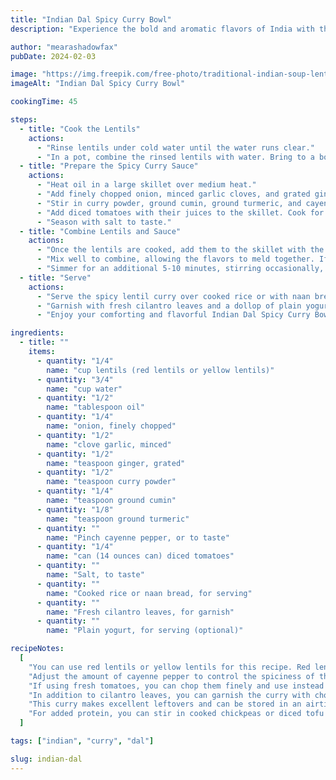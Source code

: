 ```yaml
---
title: "Indian Dal Spicy Curry Bowl"
description: "Experience the bold and aromatic flavors of India with this spicy lentil curry bowl, served over fluffy rice for a satisfying and soul-warming meal."

author: "mearashadowfax"
pubDate: 2024-02-03

image: "https://img.freepik.com/free-photo/traditional-indian-soup-lentils-indian-dhal-spicy-curry-bowl-spices-herbs-rustic-black-wooden-table_2829-18717.jpg?t=st=1727549253~exp=1727552853~hmac=983c2e2c7a74d54083f6747178549b9615e5999428da076855974ab894839e55&w=826"
imageAlt: "Indian Dal Spicy Curry Bowl"

cookingTime: 45

steps:
  - title: "Cook the Lentils"
    actions:
      - "Rinse lentils under cold water until the water runs clear."
      - "In a pot, combine the rinsed lentils with water. Bring to a boil, then reduce the heat and simmer for 20-25 minutes, or until the lentils are tender."
  - title: "Prepare the Spicy Curry Sauce"
    actions:
      - "Heat oil in a large skillet over medium heat."
      - "Add finely chopped onion, minced garlic cloves, and grated ginger. Sauté until the onions are soft and translucent."
      - "Stir in curry powder, ground cumin, ground turmeric, and cayenne pepper (adjust to taste). Cook for 1-2 minutes until fragrant."
      - "Add diced tomatoes with their juices to the skillet. Cook for 5-7 minutes, stirring occasionally, until the tomatoes break down and the sauce thickens."
      - "Season with salt to taste."
  - title: "Combine Lentils and Sauce"
    actions:
      - "Once the lentils are cooked, add them to the skillet with the spicy curry sauce."
      - "Mix well to combine, allowing the flavors to meld together. If the mixture is too thick, you can add a splash of water to reach your desired consistency."
      - "Simmer for an additional 5-10 minutes, stirring occasionally, to let the flavors develop."
  - title: "Serve"
    actions:
      - "Serve the spicy lentil curry over cooked rice or with naan bread."
      - "Garnish with fresh cilantro leaves and a dollop of plain yogurt, if desired."
      - "Enjoy your comforting and flavorful Indian Dal Spicy Curry Bowl!"

ingredients:
  - title: ""
    items:
      - quantity: "1/4"
        name: "cup lentils (red lentils or yellow lentils)"
      - quantity: "3/4"
        name: "cup water"
      - quantity: "1/2"
        name: "tablespoon oil"
      - quantity: "1/4"
        name: "onion, finely chopped"
      - quantity: "1/2"
        name: "clove garlic, minced"
      - quantity: "1/2"
        name: "teaspoon ginger, grated"
      - quantity: "1/2"
        name: "teaspoon curry powder"
      - quantity: "1/4"
        name: "teaspoon ground cumin"
      - quantity: "1/8"
        name: "teaspoon ground turmeric"
      - quantity: ""
        name: "Pinch cayenne pepper, or to taste"
      - quantity: "1/4"
        name: "can (14 ounces can) diced tomatoes"
      - quantity: ""
        name: "Salt, to taste"
      - quantity: ""
        name: "Cooked rice or naan bread, for serving"
      - quantity: ""
        name: "Fresh cilantro leaves, for garnish"
      - quantity: ""
        name: "Plain yogurt, for serving (optional)"

recipeNotes:
  [
    "You can use red lentils or yellow lentils for this recipe. Red lentils tend to cook faster and break down more, creating a thicker consistency.",
    "Adjust the amount of cayenne pepper to control the spiciness of the curry according to your preference.",
    "If using fresh tomatoes, you can chop them finely and use instead of canned diced tomatoes.",
    "In addition to cilantro leaves, you can garnish the curry with chopped green onions, sliced chilies, or a squeeze of fresh lemon juice.",
    "This curry makes excellent leftovers and can be stored in an airtight container in the refrigerator for up to 3 days. Reheat gently before serving.",
    "For added protein, you can stir in cooked chickpeas or diced tofu along with the lentils.",
  ]

tags: ["indian", "curry", "dal"]

slug: indian-dal
---
```


